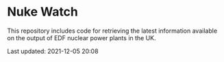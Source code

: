 # Nuke Watch

This repository includes code for retrieving the latest information available on the output of EDF nuclear power plants in the UK.

Last updated: 2021-12-05 20:08